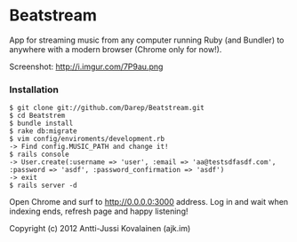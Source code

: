 # Beatstream #

App for streaming music from any computer running Ruby (and Bundler) to anywhere with a modern browser (Chrome only for now!).

Screenshot: http://i.imgur.com/7P9au.png

### Installation

    $ git clone git://github.com/Darep/Beatstream.git
    $ cd Beatstrem
    $ bundle install
    $ rake db:migrate
    $ vim config/enviroments/development.rb
    -> Find config.MUSIC_PATH and change it!
    $ rails console
    -> User.create(:username => 'user', :email => 'aa@testsdfasdf.com', :password => 'asdf', :password_confirmation => 'asdf')
    -> exit
    $ rails server -d 
    
Open Chrome and surf to http://0.0.0.0:3000 address. Log in and wait when indexing ends, refresh page and happy listening!

Copyright (c) 2012 Antti-Jussi Kovalainen (ajk.im)